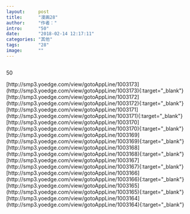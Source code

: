 ```yaml
---
layout:     post
title:      "漫画28"
author:     "作者："
intro:      "50"
date:       "2018-02-14 12:17:11"
categories: "其他"
tags:       "28"
image:      ""
---
```

<div style="text-align: center">
<p><img src=""/></p>
</div>
<p class="post-meta">
<span>50</span>
</p>
[http://smp3.yoedge.com/view/gotoAppLine/1003173](http://smp3.yoedge.com/view/gotoAppLine/1003173){:target="_blank"}
[http://smp3.yoedge.com/view/gotoAppLine/1003172](http://smp3.yoedge.com/view/gotoAppLine/1003172){:target="_blank"}
[http://smp3.yoedge.com/view/gotoAppLine/1003171](http://smp3.yoedge.com/view/gotoAppLine/1003171){:target="_blank"}
[http://smp3.yoedge.com/view/gotoAppLine/1003170](http://smp3.yoedge.com/view/gotoAppLine/1003170){:target="_blank"}
[http://smp3.yoedge.com/view/gotoAppLine/1003169](http://smp3.yoedge.com/view/gotoAppLine/1003169){:target="_blank"}
[http://smp3.yoedge.com/view/gotoAppLine/1003168](http://smp3.yoedge.com/view/gotoAppLine/1003168){:target="_blank"}
[http://smp3.yoedge.com/view/gotoAppLine/1003167](http://smp3.yoedge.com/view/gotoAppLine/1003167){:target="_blank"}
[http://smp3.yoedge.com/view/gotoAppLine/1003166](http://smp3.yoedge.com/view/gotoAppLine/1003166){:target="_blank"}
[http://smp3.yoedge.com/view/gotoAppLine/1003165](http://smp3.yoedge.com/view/gotoAppLine/1003165){:target="_blank"}
[http://smp3.yoedge.com/view/gotoAppLine/1003164](http://smp3.yoedge.com/view/gotoAppLine/1003164){:target="_blank"}


